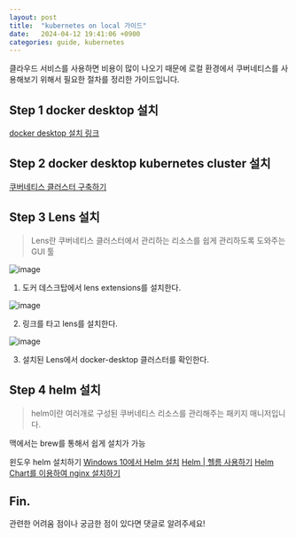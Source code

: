```yaml
---
layout: post
title:  "kubernetes on local 가이드"
date:   2024-04-12 19:41:06 +0900
categories: guide, kubernetes
---
```


클라우드 서비스를 사용하면 비용이 많이 나오기 때문에 로컬 환경에서 쿠버네티스를 사용해보기 위해서 필요한 절차를 정리한 가이드입니다.

## Step 1 docker desktop 설치

[docker desktop 설치 링크](https://www.docker.com/products/docker-desktop/)

## Step 2 docker desktop kubernetes cluster 설치

[쿠버네티스 클러스터 구축하기](https://gurumee92.tistory.com/300)

## Step 3 Lens 설치

> Lens란 쿠버네티스 클러스터에서 관리하는 리소스를 쉽게 관리하도록 도와주는 GUI 툴
> 

![image](https://github.com/kSideProject/kpring/assets/67232422/87551ac6-0902-4714-9862-15e7c7a2f43a)

1. 도커 데스크탑에서 lens extensions를 설치한다.

![image](https://github.com/kSideProject/kpring/assets/67232422/e41bf314-f51c-4f66-bebe-123e5386ed51)

2. 링크를 타고 lens를 설치한다.

![image](https://github.com/kSideProject/kpring/assets/67232422/c14cabb7-b3b5-474d-8159-4673be868d7d)

3. 설치된 Lens에서 docker-desktop 클러스터를 확인한다.

## Step 4 helm 설치

> helm이란 여러개로 구성된 쿠버네티스 리소스를 관리해주는 패키지 매니저입니다.
> 

맥에서는 brew를 통해서 쉽게 설치가 가능

윈도우 helm 설치하기
[Windows 10에서 Helm 설치](https://sseokseok.tistory.com/7)
[Helm | 헬름 사용하기](https://helm.sh/ko/docs/intro/using_helm/)
[Helm Chart를 이용하여 nginx 설치하기](https://public-cloud.tistory.com/74)

## Fin.
관련한 어려움 점이나 궁금한 점이 있다면 댓글로 알려주세요!

